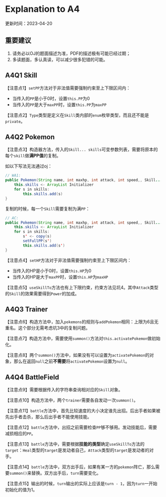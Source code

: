 # Explanation to A4

更新时间：2023-04-20

## 重要建议

1. 请务必以OJ的题面描述为准，PDF的描述极有可能已经过期；
2. 多读题面，多认真读，可以减少很多犯错的可能。

## A4Q1 Skill

【注意点1】`setPP`方法对于非法值需要强制约束至上下限区间内：

- 当传入的`PP`是小于0时，设置`this.PP`为0
- 当传入的`PP`是大于`maxPP`时，设置`this.PP`为`maxPP`

【注意点2】`Type`类型是定义在`Skill`类内部的`enum`枚举类型，而且还不能是`private`。

## A4Q2 Pokemon

【注意点3】构造器方法，传入的`Skill... skills`可变参数列表，需要将原本的每个`skill`做**满PP值**的复制。

如以下写法无法通过oj：

```java
// WA1:
public Pokemon(String name, int maxhp, int attack, int speed,, Skill... skills){
    this.skills <- ArrayList Initializer
    for s in skills:
    	this.skills.add(s)
}
```

复制的时候，每一个`Skill`需要复制为满`PP`：

```java
// AC:
public Pokemon(String name, int maxhp, int attack, int speed,, Skill... skills){
    this.skills <- ArrayList Initializer
    for s in skills:
    	s' <- copy(s)
        setFullPP(s')
    	this.skills.add(s')
}
```

【注意点4】`setHP`方法对于非法值需要强制约束至上下限区间内：

- 当传入的HP是小于0时，设置`this.HP`为0
- 当传入的HP是大于`maxPP`时，设置`this.HP`为`maxHP`

【注意点5】`useSkillTo`方法也有上下限约束，约束方法见坑4。其中`Attack`类型的`Skill`的效果需要得到`Power`的加成。

## A4Q3 Trainer

【注意点6】构造方法中，加入`pokemons`的规则与`addPokemon`相同：上限为6且无重名。这个部分无需考虑坑3中的复制问题。

【注意点7】构造方法中，需要使用`summon()`方法对`this.activatePokemon`做初始化。

【注意点8】两个`summon()`方法中，如果没有可以设置为`activatePokemon`的对象，那么在返回`null`之前**不需要**将`activatePokemon`设置为`null`。

## A4Q4 BattleField

【注意点9】需要根据传入的字符串查询相对应的`Skill`对象。

【注意点10】构造方法中，两个`trainer`需要各自发动一次`summon()`。

【注意点11】`battle`方法中，首先比较速度的大小决定谁先出招。后出手者如果被先出手者击杀，那么后出手者不能使用技能。

【注意点12】`battle`方法中，出招之前需要检查`PP`够不够用。发动技能后，需要减损相应的`PP`。

【注意点13】`battle`方法中，需要根据**技能的类型**确定`useSkillTo`方法的`target`：`Heal`类型的`target`是发动者自己，`Attack`类型的`target`是发动者的对手。

【注意点14】`battle`方法中，双方出手后，如果有某一方的`pokemon`阵亡，那么需要`summon()`来替换。双方出手后，`turn`需要变化。

【注意点15】输出的时候，`turn`输出的实际上应该是`turn - 1`，因为`turn`一开始初始化的值为1。